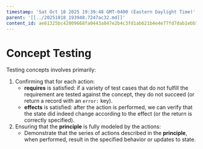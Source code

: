 ```yaml
---
timestamp: 'Sat Oct 18 2025 19:39:48 GMT-0400 (Eastern Daylight Time)'
parent: '[[../20251018_193948.7247ac32.md]]'
content_id: ae61325bc42009668fa0443a847e2b4c3fd1ab621b4e4e77fd7dab1ebb7f7fda
---
```


# Concept Testing

Testing concepts involves primarily:

1. Confirming that for each action:
   * **requires** is satisfied: if a variety of test cases that do not fulfill the requirement are tested against the concept, they do not succeed (or return a record with an `error:` key).
   * **effects** is satisfied: after the action is performed, we can verify that the state did indeed change according to the effect (or the return is correctly specified).
2. Ensuring that the **principle** is fully modeled by the actions:
   * Demonstrate that the series of actions described in the **principle**, when performed, result in the specified behavior or updates to state.
